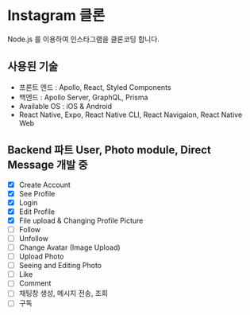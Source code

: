 # Instagram 클론

Node.js 를 이용하여 인스타그램을 클론코딩 합니다.

## 사용된 기술

- 프론트 엔드 : Apollo, React, Styled Components
- 백엔드 : Apollo Server, GraphQL, Prisma
- Available OS : iOS & Android
- React Native, Expo, React Native CLI, React Navigaion, React Native Web

## Backend 파트 User, Photo module, Direct Message 개발 중

- [x] Create Account
- [x] See Profile
- [x] Login
- [x] Edit Profile
- [x] File upload & Changing Profile Picture
- [ ] Follow
- [ ] Unfollow
- [ ] Change Avatar (Image Upload)
- [ ] Upload Photo
- [ ] Seeing and Editing Photo
- [ ] Like
- [ ] Comment
- [ ] 채팅창 생성, 메시지 전송, 조회
- [ ] 구독
